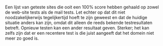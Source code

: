Een lijst van geteste sites die ooit een 100% score hebben 
gehaald op zowel de web-site tests als de mail tests.  Let echter op 
dat dit niet noodzakelijkerwijs tegelijkertijd hoeft te zijn geweest en 
dat de huidige situatie anders kan zijn, omdat dit alleen de reeds bekende 
testresultaten betreft.  Opnieuw testen kan een ander resultaat geven. 
Sterker; het kan zelfs zijn dat er een recentere test is die juist aangeeft 
dat het domein niet meer zo goed is.
